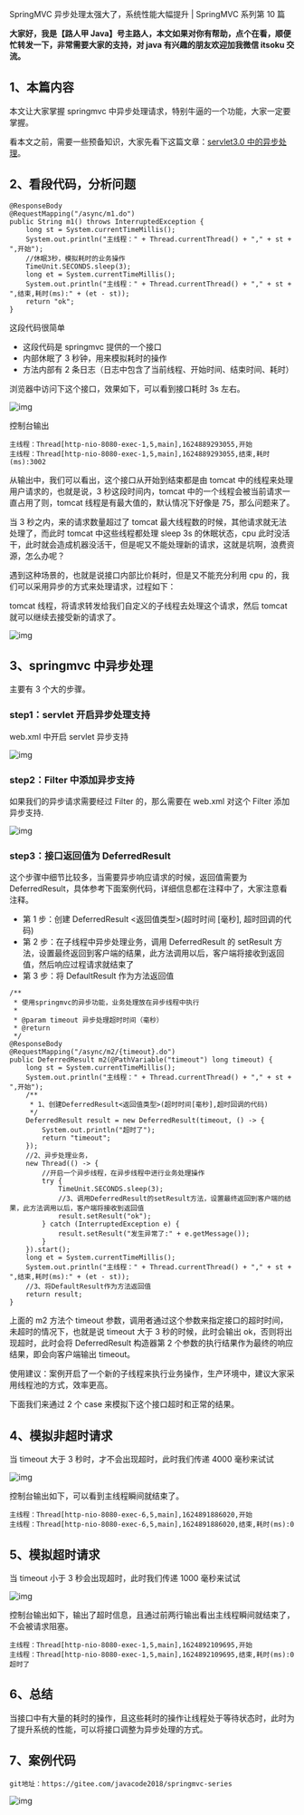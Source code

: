 SpringMVC 异步处理太强大了，系统性能大幅提升 | SpringMVC 系列第 10 篇

**大家好，我是【路人甲 Java】号主路人，本文如果对你有帮助，点个在看，顺便忙转发一下，非常需要大家的支持，对 java 有兴趣的朋友欢迎加我微信 itsoku 交流。**

## 1、本篇内容

本文让大家掌握 springmvc 中异步处理请求，特别牛逼的一个功能，大家一定要掌握。

看本文之前，需要一些预备知识，大家先看下这篇文章：[servlet3.0 中的异步处理](https://mp.weixin.qq.com/s?__biz=MzA5MTkxMDQ4MQ==&mid=2648939854&idx=1&sn=cb78d5734cd0ff4a99f56bc017260b3f&scene=21#wechat_redirect)。

## 2、看段代码，分析问题

```
@ResponseBody
@RequestMapping("/async/m1.do")
public String m1() throws InterruptedException {
    long st = System.currentTimeMillis();
    System.out.println("主线程：" + Thread.currentThread() + "," + st + ",开始");
    //休眠3秒，模拟耗时的业务操作
    TimeUnit.SECONDS.sleep(3);
    long et = System.currentTimeMillis();
    System.out.println("主线程：" + Thread.currentThread() + "," + st + ",结束,耗时(ms):" + (et - st));
    return "ok";
}
```

这段代码很简单

- 这段代码是 springmvc 提供的一个接口
- 内部休眠了 3 秒钟，用来模拟耗时的操作
- 方法内部有 2 条日志（日志中包含了当前线程、开始时间、结束时间、耗时）

浏览器中访问下这个接口，效果如下，可以看到接口耗时 3s 左右。



![img](./assets/640-1720013314610-151.png)



控制台输出

```
主线程：Thread[http-nio-8080-exec-1,5,main],1624889293055,开始
主线程：Thread[http-nio-8080-exec-1,5,main],1624889293055,结束,耗时(ms):3002
```

从输出中，我们可以看出，这个接口从开始到结束都是由 tomcat 中的线程来处理用户请求的，也就是说，3 秒这段时间内，tomcat 中的一个线程会被当前请求一直占用了则，tomcat 线程是有最大值的，默认情况下好像是 75，那么问题来了。

当 3 秒之内，来的请求数量超过了 tomcat 最大线程数的时候，其他请求就无法处理了，而此时 tomcat 中这些线程都处理 sleep 3s 的休眠状态，cpu 此时没活干，此时就会造成机器没活干，但是呢又不能处理新的请求，这就是坑啊，浪费资源，怎么办呢？

遇到这种场景的，也就是说接口内部比价耗时，但是又不能充分利用 cpu 的，我们可以采用异步的方式来处理请求，过程如下：

tomcat 线程，将请求转发给我们自定义的子线程去处理这个请求，然后 tomcat 就可以继续去接受新的请求了。



![img](./assets/640-1720013314611-152.png)



## 3、springmvc 中异步处理

主要有 3 个大的步骤。

### step1：servlet 开启异步处理支持

web.xml 中开启 servlet 异步支持



![img](./assets/640-1720013314611-153.png)



### step2：Filter 中添加异步支持

如果我们的异步请求需要经过 Filter 的，那么需要在 web.xml 对这个 Filter 添加异步支持.



![img](./assets/640-1720013314611-154.png)



### step3：接口返回值为 DeferredResult

这个步骤中细节比较多，当需要异步响应请求的时候，返回值需要为 DeferredResult，具体参考下面案例代码，详细信息都在注释中了，大家注意看注释。

- 第 1 步：创建 DeferredResult <返回值类型>(超时时间 [毫秒], 超时回调的代码)
- 第 2 步：在子线程中异步处理业务，调用 DeferredResult 的 setResult 方法，设置最终返回到客户端的结果，此方法调用以后，客户端将接收到返回值，然后响应过程请求就结束了
- 第 3 步：将 DefaultResult 作为方法返回值

```
/**
 * 使用springmvc的异步功能，业务处理放在异步线程中执行
 *
 * @param timeout 异步处理超时时间（毫秒）
 * @return
 */
@ResponseBody
@RequestMapping("/async/m2/{timeout}.do")
public DeferredResult m2(@PathVariable("timeout") long timeout) {
    long st = System.currentTimeMillis();
    System.out.println("主线程：" + Thread.currentThread() + "," + st + ",开始");
    /**
     * 1、创建DeferredResult<返回值类型>(超时时间[毫秒],超时回调的代码)
     */
    DeferredResult result = new DeferredResult(timeout, () -> {
        System.out.println("超时了");
        return "timeout";
    });
    //2、异步处理业务，
    new Thread(() -> {
        //开启一个异步线程，在异步线程中进行业务处理操作
        try {
            TimeUnit.SECONDS.sleep(3);
            //3、调用DeferredResult的setResult方法，设置最终返回到客户端的结果，此方法调用以后，客户端将接收到返回值
            result.setResult("ok");
        } catch (InterruptedException e) {
            result.setResult("发生异常了:" + e.getMessage());
        }
    }).start();
    long et = System.currentTimeMillis();
    System.out.println("主线程：" + Thread.currentThread() + "," + st + ",结束,耗时(ms):" + (et - st));
    //3、将DefaultResult作为方法返回值
    return result;
}
```

上面的 m2 方法个 timeout 参数，调用者通过这个参数来指定接口的超时时间，未超时的情况下，也就是说 timeout 大于 3 秒的时候，此时会输出 ok，否则将出现超时，此时会将 DeferredResult 构造器第 2 个参数的执行结果作为最终的响应结果，即会向客户端输出 timeout。

使用建议：案例开启了一个新的子线程来执行业务操作，生产环境中，建议大家采用线程池的方式，效率更高。

下面我们来通过 2 个 case 来模拟下这个接口超时和正常的结果。

## 4、模拟非超时请求

当 timeout 大于 3 秒时，才不会出现超时，此时我们传递 4000 毫秒来试试



![img](./assets/640-1720013314611-155.png)



控制台输出如下，可以看到主线程瞬间就结束了。

```
主线程：Thread[http-nio-8080-exec-6,5,main],1624891886020,开始
主线程：Thread[http-nio-8080-exec-6,5,main],1624891886020,结束,耗时(ms):0
```

## 5、模拟超时请求

当 timeout 小于 3 秒会出现超时，此时我们传递 1000 毫秒来试试



![img](./assets/640-1720013314611-156.png)



控制台输出如下，输出了超时信息，且通过前两行输出看出主线程瞬间就结束了，不会被请求阻塞。

```
主线程：Thread[http-nio-8080-exec-1,5,main],1624892109695,开始
主线程：Thread[http-nio-8080-exec-1,5,main],1624892109695,结束,耗时(ms):0
超时了
```

## 6、总结

当接口中有大量的耗时的操作，且这些耗时的操作让线程处于等待状态时，此时为了提升系统的性能，可以将接口调整为异步处理的方式。

## 7、案例代码

```
git地址：https://gitee.com/javacode2018/springmvc-series
```



![img](./assets/640-1720013314611-157.png)